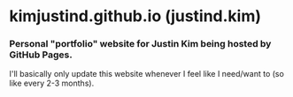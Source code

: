 # kimjustind.github.io (justind.kim)
### Personal "portfolio" website for Justin Kim being hosted by GitHub Pages.
I'll basically only update this website whenever I feel like I need/want to (so like every 2-3 months).
